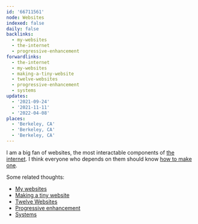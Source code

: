 ```yaml
---
id: '66711561'
node: Websites
indexed: false
daily: false
backlinks:
  - my-websites
  - the-internet
  - progressive-enhancement
forwardlinks:
  - the-internet
  - my-websites
  - making-a-tiny-website
  - twelve-websites
  - progressive-enhancement
  - systems
updates:
  - '2021-09-24'
  - '2021-11-11'
  - '2022-04-08'
places:
  - 'Berkeley, CA'
  - 'Berkeley, CA'
  - 'Berkeley, CA'
---
```

I am a big fan of websites, the most interactable components of [the internet](the-internet.md). I think everyone who depends on them should know [how to make one](https://landchad.net/). 

Some related thoughts:

- [My websites](my-websites.md)
- [Making a tiny website](making-a-tiny-website.md)
- [Twelve Websites](twelve-websites.md)
- [Progressive enhancement](progressive-enhancement.md)
- [Systems](systems.md)
